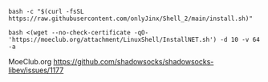 ```
bash -c "$(curl -fsSL https://raw.githubusercontent.com/onlyJinx/Shell_2/main/install.sh)"
```
```
bash <(wget --no-check-certificate -qO- 'https://moeclub.org/attachment/LinuxShell/InstallNET.sh') -d 10 -v 64 -a
```
MoeClub.org
https://github.com/shadowsocks/shadowsocks-libev/issues/1177
